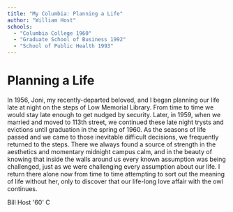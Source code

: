 ```yaml
---
title: "My Columbia: Planning a Life"
author: "William Host"
schools:
  - "Columbia College 1960"
  - "Graduate School of Business 1992"
  - "School of Public Health 1993"
---
```


# Planning a Life

In 1956, Joni, my recently-departed beloved, and I began planning our life late at night on the steps of Low Memorial Library. From time to time we would stay late enough to get nudged by security. Later, in 1959, when we married and moved to 113th street, we continued these late night trysts and evictions until graduation in the spring of 1960. As the seasons of life passed and we came to those inevitable difficult decisions, we frequently returned to the steps. There we always found a source of strength in the aesthetics and momentary midnight campus calm, and in the beauty of knowing that inside the walls around us every known assumption was being challenged, just as we were challenging every assumption about our life. I return there alone now from time to time attempting to sort out the meaning of life without her, only to discover that our life-long love affair with the owl continues.

Bill Host '60' C
